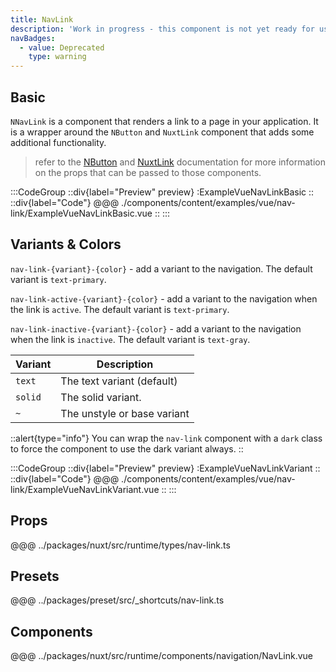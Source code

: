 ```yaml
---
title: NavLink
description: 'Work in progress - this component is not yet ready for use.'
navBadges:
  - value: Deprecated
    type: warning
---
```


## Basic

`NNavLink` is a component that renders a link to a page in your application. It is a wrapper around the `NButton` and `NuxtLink` component that adds some additional functionality.

> refer to the [NButton](button) and [NuxtLink](link) documentation for more information on the props that can be passed to those components.

:::CodeGroup
::div{label="Preview" preview}
:ExampleVueNavLinkBasic
::
::div{label="Code"}
@@@ ./components/content/examples/vue/nav-link/ExampleVueNavLinkBasic.vue
::
:::

## Variants & Colors

`nav-link-{variant}-{color}` - add a variant to the navigation. The default variant is `text-primary`.

`nav-link-active-{variant}-{color}` - add a variant to the navigation when the link is `active`. The default variant is `text-primary`.

`nav-link-inactive-{variant}-{color}` - add a variant to the navigation when the link is `inactive`. The default variant is `text-gray`.

| Variant | Description                 |
| ------- | --------------------------- |
| `text`  | The text variant (default)  |
| `solid` | The solid variant.          |
| `~`     | The unstyle or base variant |

::alert{type="info"}
You can wrap the `nav-link` component with a `dark` class to force the component to use the dark variant always.
::

:::CodeGroup
::div{label="Preview" preview}
:ExampleVueNavLinkVariant
::
::div{label="Code"}
@@@ ./components/content/examples/vue/nav-link/ExampleVueNavLinkVariant.vue
::
:::

## Props

@@@ ../packages/nuxt/src/runtime/types/nav-link.ts

## Presets

@@@ ../packages/preset/src/_shortcuts/nav-link.ts

## Components

@@@ ../packages/nuxt/src/runtime/components/navigation/NavLink.vue
